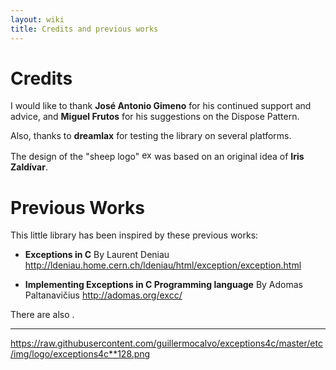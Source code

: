 ```yaml
---
layout: wiki
title: Credits and previous works
---
```


# Credits

I would like to thank **José Antonio Gimeno** for his continued support and advice, and **Miguel Frutos** for his suggestions on the Dispose Pattern.

Also, thanks to **dreamlax** for testing the library on several platforms.

The design of the "sheep logo" <img src='https://raw.githubusercontent.com/guillermocalvo/exceptions4c/master/etc/img/logo/sheep**016.png' width='16' height='16' alt='exceptions4c' /> was based on an original idea of **Iris Zaldívar**.

# Previous Works

This little library has been inspired by these previous works:

 - **Exceptions in C**
 By Laurent Deniau
  http://ldeniau.home.cern.ch/ldeniau/html/exception/exception.html

 - **Implementing Exceptions in C Programming language**
 By Adomas Paltanavičius
  http://adomas.org/excc/

There are also <alternatives other alternative libraries>.

----

<https://raw.githubusercontent.com/guillermocalvo/exceptions4c/master/etc/img/logo/exceptions4c**128.png>
